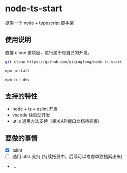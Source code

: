 # node-ts-start

提供一个 node + typescript 脚手架

## 使用说明

直接 clone 该项目，进行属于你自己的开发。

```bash
git clone https://github.com/yiqingfeng/node-ts-start

npm install

npm run dev
```

## 支持的特性

- node + ts + eslint 开发
- vscode 快启动开发
- utils 通用方法支持（相关API接口文档待完善）


## 要做的事情

- [x] tslint
- [ ] 通用 utils 支持 (持续拓展中，后续可以考虑单独抽离出来)
- ...